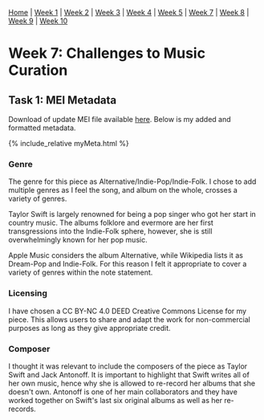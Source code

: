 [Home](README.md) | [Week 1](week1.md) | [Week 2](week2.md) | [Week 3](week3.md) | [Week 4](week4.md) | [Week 5](week5.md) | [Week 7](week7.md) | [Week 8](week8.md) | [Week 9](week9.md) | [Week 10](week10.md)

# Week 7: Challenges to Music Curation
## Task 1: MEI Metadata 
Download of update MEI file available [here](data/mirrorball_update2.mei).
Below is my added and formatted metadata.

{% include_relative myMeta.html %}

### Genre
The genre for this piece as Alternative/Indie-Pop/Indie-Folk. I chose to add multiple genres as I feel the song, and album on the whole, crosses a variety of genres. 

Taylor Swift is largely renowned for being a pop singer who got her start in country music. The albums folklore and evermore are her first transgressions into the Indie-Folk sphere, however, she is still overwhelmingly known for her pop music. 

Apple Music considers the album Alternative, while Wikipedia lists it as Dream-Pop and Indie-Folk. For this reason I felt it appropriate to cover a variety of genres within the note statement.  

### Licensing
I have chosen a CC BY-NC 4.0 DEED Creative Commons License for my piece. 
This allows users to share and adapt the work for non-commercial purposes as long as they give appropriate credit.

### Composer
I thought it was relevant to include the composers of the piece as Taylor Swift and Jack Antonoff. It is important to highlight that Swift writes all of her own music, hence why she is allowed to re-record her albums that she doesn't own. Antonoff is one of her main collaborators and they have worked together on Swift's last six original albums as well as her re-records.
